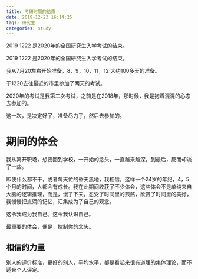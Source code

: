 ```yaml
---
title: 考研时期的结束
date: 2019-12-23 16:14:25
tags: 研究生
categories: study
---
```


2019 1222 是2020年的全国研究生入学考试的结束。

<!--more-->

2019 1222 是2020年的全国研究生入学考试的结束。

我从7月20左右开始准备，8，9，10，11，12 大约100多天的准备。

于1220去往最近的市里参加了两天的考试。

2020年的考试是我第二次考试，之前是在2018年，那时候，我是抱着混混的心态去参加的。

这一次，是决定好了，准备尽力了，然后去参加的。

# 期间的体会

我从离开职场，想要回到学校，一开始的念头，一直越来越深，到最后，反而却淡了一些。

即使什么都不干，或者每天忙的昏天黑地，我相信，这样一个24岁的年纪，4，5个月的时间，人都会有成长。我在此期间收获了不少体会，这些体会不是单纯来自大脑的逻辑推理，而是，慢了下来，忍受了时间里的煎熬，欣赏了时间里的美好，我慢慢把点滴的记忆，汇集成为了自己的观念。

这令我成为我自己。这令我认识自己。

最重要的体会，便是，控制你的念头。



## 相信的力量

别人的评价标准，更好的别人，平均水平，都是看起来很有道理的集体理论，而不适合个人评定。